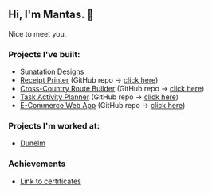 ## Hi, I'm Mantas. 👋
Nice to meet you.

### Projects I've built:
- [Sunatation Designs](https://sunatation.com)
- [Receipt Printer](https://receipt-printer.netlify.app/) (GitHub repo -> [click here](https://github.com/mantasastra/receipt-printer))
- [Cross-Country Route Builder](https://cross-country-route-builder.netlify.app/) (GitHub repo -> [click here](https://github.com/mantasastra/route-builder))
- [Task Activity Planner](https://tap-webapp.herokuapp.com/) (GitHub repo -> [click here](https://github.com/mantasastra/tap-web-app))
- [E-Commerce Web App](https://online-e-shop-app.herokuapp.com/) (GitHub repo -> [click here](https://github.com/mantasastra/ecommerce-app))

### Projects I'm worked at:
- [Dunelm](https://dunelm.com)

### Achievements
- [Link to certificates](https://github.com/mantasastra/certificates/blob/main/README.md)
